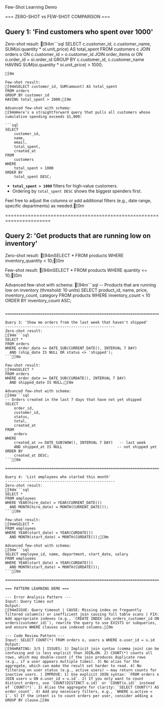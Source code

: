 Few-Shot Learning Demo

=== ZERO-SHOT vs FEW-SHOT COMPARISON ===

Query 1: 'Find customers who spent over 1000'
--------------------------------------------------
Zero-shot result:
[94m```sql
SELECT 
    c.customer_id,
    c.customer_name,
    SUM(oi.quantity * oi.unit_price) AS total_spent
FROM customers c
JOIN orders o          ON c.customer_id = o.customer_id
JOIN order_items oi    ON o.order_id   = oi.order_id
GROUP BY c.customer_id, c.customer_name
HAVING SUM(oi.quantity * oi.unit_price) > 1000;
```
[0m

Few-shot result:
[94mSELECT customer_id, SUM(amount) AS total_spent
FROM orders
GROUP BY customer_id
HAVING total_spent > 1000;[0m

Advanced few-shot with schema:
[94mHere’s a straightforward query that pulls all customers whose cumulative spending exceeds $1,000:

```sql
SELECT
    customer_id,
    name,
    email,
    total_spent,
    created_at
FROM
    customers
WHERE
    total_spent > 1000
ORDER BY
    total_spent DESC;
```

- **`total_spent > 1000`** filters for high‑value customers.  
- Ordering by `total_spent DESC` shows the biggest spenders first.  

Feel free to adjust the columns or add additional filters (e.g., date range, specific departments) as needed.[0m

======================================================================

Query 2: 'Get products that are running low on inventory'
--------------------------------------------------
Zero-shot result:
[94mSELECT * FROM products WHERE inventory_quantity < 10;[0m

Few-shot result:
[94mSELECT * FROM products WHERE quantity <= 10;[0m

Advanced few-shot with schema:
[94m```sql
-- Products that are running low on inventory (threshold: 10 units)
SELECT
    product_id,
    name,
    price,
    inventory_count,
    category
FROM products
WHERE inventory_count < 10
ORDER BY inventory_count ASC;
```[0m

======================================================================

Query 3: 'Show me orders from the last week that haven't shipped'
--------------------------------------------------
Zero-shot result:
[94m```sql
SELECT *
FROM orders
WHERE order_date >= DATE_SUB(CURRENT_DATE(), INTERVAL 7 DAY)
  AND (ship_date IS NULL OR status <> 'shipped');
```[0m

Few-shot result:
[94mSELECT *
FROM orders
WHERE order_date >= DATE_SUB(CURDATE(), INTERVAL 7 DAY)
  AND shipped_date IS NULL;[0m

Advanced few-shot with schema:
[94m```sql
-- Orders created in the last 7 days that have not yet shipped
SELECT
    order_id,
    customer_id,
    status,
    total,
    created_at
FROM
    orders
WHERE
    created_at >= DATE_SUB(NOW(), INTERVAL 7 DAY)   -- last week
    AND shipped_at IS NULL                         -- not shipped yet
ORDER BY
    created_at DESC;
```[0m

======================================================================

Query 4: 'List employees who started this month'
--------------------------------------------------
Zero-shot result:
[94m```sql
SELECT *
FROM employees
WHERE YEAR(hire_date) = YEAR(CURRENT_DATE())
  AND MONTH(hire_date) = MONTH(CURRENT_DATE());
```[0m

Few-shot result:
[94mSELECT *
FROM employees
WHERE YEAR(start_date) = YEAR(CURDATE())
  AND MONTH(start_date) = MONTH(CURDATE());[0m

Advanced few-shot with schema:
[94m```sql
SELECT employee_id, name, department, start_date, salary
FROM employees
WHERE YEAR(start_date) = YEAR(CURDATE())
  AND MONTH(start_date) = MONTH(CURDATE());
```[0m

======================================================================

=== PATTERN LEARNING DEMO ===

--- Error Analysis Pattern ---
Input: Query times out
Output:
[94mISSUE: Query timeout | CAUSE: Missing index on frequently filtered column(s) or inefficient join causing full table scans | FIX: Add appropriate indexes (e.g., `CREATE INDEX idx_orders_customer_id ON orders(customer_id)`), rewrite the query to use EXISTS or subqueries, and ensure WHERE clauses use indexed columns.[0m

--- Code Review Pattern ---
Input: SELECT COUNT(*) FROM orders o, users u WHERE o.user_id = u.id
Output:
[94mRATING: 3/5 | ISSUES: 1) Implicit join syntax (comma join) can be confusing and is less explicit than JOIN…ON. 2) COUNT(*) counts all rows, which may double‑count if the join produces duplicate rows (e.g., if a user appears multiple times). 3) No alias for the aggregate, which can make the result set harder to read. 4) No filtering on user status (e.g., active users) – may return counts for inactive users. | IMPROVE: 1) Use explicit JOIN syntax: `FROM orders o JOIN users u ON o.user_id = u.id`. 2) If you only want to count distinct orders, use `COUNT(DISTINCT o.id)` or `COUNT(o.id)` instead of `COUNT(*)`. 3) Alias the aggregate for clarity: `SELECT COUNT(*) AS order_count`. 4) Add any necessary filters, e.g., `WHERE u.active = 1`. 5) If the intent is to count orders per user, consider adding a GROUP BY clause.[0m

